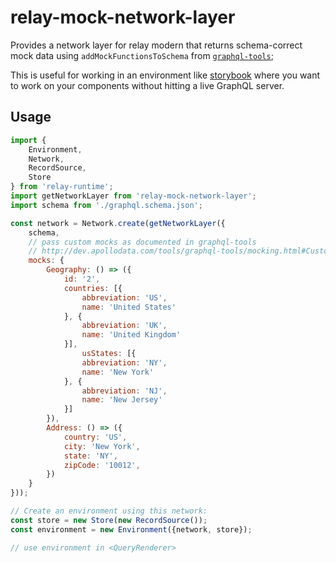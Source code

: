 # relay-mock-network-layer
Provides a network layer for relay modern that returns schema-correct mock data using `addMockFunctionsToSchema` from [`graphql-tools`](http://dev.apollodata.com/tools/graphql-tools/mocking.html#Default-mock-example);

This is useful for working in an environment like [storybook](https://github.com/storybooks/storybook) where you want to work on your components without hitting a live GraphQL server.

## Usage
```js
import {
	Environment,
	Network,
	RecordSource,
	Store
} from 'relay-runtime';
import getNetworkLayer from 'relay-mock-network-layer';
import schema from './graphql.schema.json';

const network = Network.create(getNetworkLayer({
    schema,
    // pass custom mocks as documented in graphql-tools
    // http://dev.apollodata.com/tools/graphql-tools/mocking.html#Customizing-mocks
    mocks: {
        Geography: () => ({
            id: '2',
            countries: [{
                abbreviation: 'US',
                name: 'United States'
            }, {
                abbreviation: 'UK',
                name: 'United Kingdom'
            }],
                usStates: [{
                abbreviation: 'NY',
                name: 'New York'
            }, {
                abbreviation: 'NJ',
                name: 'New Jersey'
            }]
        }),
        Address: () => ({
            country: 'US',
            city: 'New York',
            state: 'NY',
            zipCode: '10012',
        })
    }
}));

// Create an environment using this network:
const store = new Store(new RecordSource());
const environment = new Environment({network, store});

// use environment in <QueryRenderer>

```